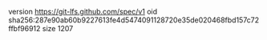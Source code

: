 version https://git-lfs.github.com/spec/v1
oid sha256:287e90ab60b9227613fe4d5474091128720e35de020468fbd157c72ffbf96912
size 1207
